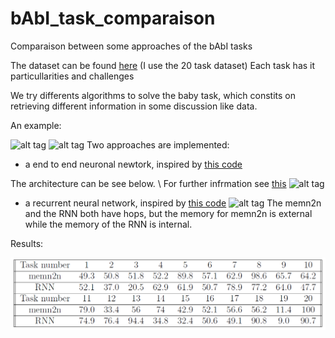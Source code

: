 # bAbI_task_comparaison
Comparaison between some approaches of the bAbI tasks

The dataset can be found [here](https://research.fb.com/downloads/babi/) (I use the 20 task dataset)
Each task has it particullarities and challenges

We try differents algorithms to solve the baby task, which constits on retrieving different information in some discussion like data.

An example:

![alt tag](https://persagen.com/files/misc/arxiv1502.05698-t1.png)
![alt tag](https://persagen.com/files/misc/arxiv1502.05698-t2.png)
Two approaches are implemented:
- a end to end neuronal newtork, inspired by [this code](https://github.com/1202kbs/MemN2N-Tensorflow)

The architecture can be see below. \\
For further infrmation see [this](https://www.braincreators.com/2018/06/memory-networks/)
![alt tag](http://i.imgur.com/nv89JLc.png)

- a recurrent neural network, inspired by [this code](https://github.com/keras-team/keras/blob/master/examples/babi_rnn.py)
![alt tag](http://www.wildml.com/wp-content/uploads/2015/09/rnn.jpg)
The memn2n and the RNN both have hops, but the memory for memn2n is external while the memory of the RNN is internal.

Results:

![alt tag](https://raw.githubusercontent.com/LegrandT/bAbI_task_comparaison/master/Capture.PNG)
